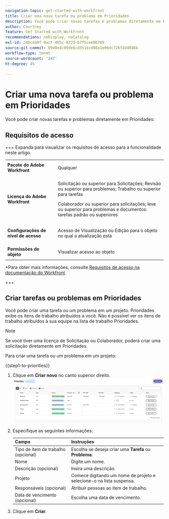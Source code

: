 ```yaml
---
navigation-topic: get-started-with-workfront
title: Criar uma nova tarefa ou problema em Prioridades
description: Você pode criar novas tarefas e problemas diretamente em Prioridades.
author: Courtney
feature: Get Started with Workfront
recommendations: noDisplay, noCatalog
exl-id: 240cda0f-0acf-4b5c-872d-b7f5cee0b769
source-git-commit: 0940e4c89de6cd3518cd98a1e06dc726f434846b
workflow-type: tm+mt
source-wordcount: '247'
ht-degree: 4%

---
```


# Criar uma nova tarefa ou problema em Prioridades

Você pode criar novas tarefas e problemas diretamente em Prioridades:

## Requisitos de acesso

+++ Expanda para visualizar os requisitos de acesso para a funcionalidade neste artigo.


<table style="table-layout:auto"> 
 <col> 
 </col> 
 <col> 
 </col> 
 <tbody> 
  <tr> 
   <td role="rowheader"><strong>Pacote do Adobe Workfront</strong></td> 
   <td> <p>Qualquer</p> </td> 
  </tr> 
  <tr> 
   <td role="rowheader"><strong>Licença do Adobe Workfront</strong></td> 
   <td> 
   <p>Solicitação ou superior para Solicitações; Revisão ou superior para problemas; Trabalho ou superior para tarefas</p>
   <p>Colaborador ou superior para solicitações; leve ou superior para problemas e documentos: tarefas padrão ou superiores</p> 
   </td> 
  </tr> 
  <tr> 
   <td role="rowheader"><strong>Configurações de nível de acesso</strong></td> 
   <td> <p>Acesso de Visualização ou Edição para o objeto no qual a atualização está</p></td> 
  </tr> 
  <tr> 
   <td role="rowheader"><strong>Permissões de objeto</strong></td> 
   <td> <p>Visualizar acesso ao objeto</p></td> 
  </tr> 
 </tbody> 
</table>

*Para obter mais informações, consulte [Requisitos de acesso na documentação do Workfront](/help/quicksilver/administration-and-setup/add-users/access-levels-and-object-permissions/access-level-requirements-in-documentation.md).

+++

## Criar tarefas ou problemas em Prioridades

Você pode criar uma tarefa ou um problema em um projeto. Prioridades exibe os itens de trabalho atribuídos a você. Não é possível ver os itens de trabalho atribuídos à sua equipe na lista de trabalho Prioridades.

>[!NOTE]
>
>Se você tiver uma licença de Solicitação ou Colaborador, poderá criar uma solicitação diretamente em Prioridades.

Para criar uma tarefa ou um problema em um projeto:

{{step1-to-priorities}}

1. Clique em **Criar novo** no canto superior direito.
   ![Criar novo (produção)](assets/create-new--.png)
1. Especifique as seguintes informações:

   | Campo | Instruções |
   |---------------|-------------|
   | Tipo de item de trabalho (opcional) | Escolha se deseja criar uma **Tarefa** ou **Problema**. |
   | Nome | Digite um nome. |
   | Descrição (opcional) | Insira uma descrição. |
   | Projeto | Comece digitando um nome de projeto e selecione-o na lista suspensa. |
   | Responsáveis (opcional) | Atribuir pessoas ao item de trabalho. |
   | Data de vencimento (opcional) | Escolha uma data de vencimento. |

1. Clique em **Criar**.
